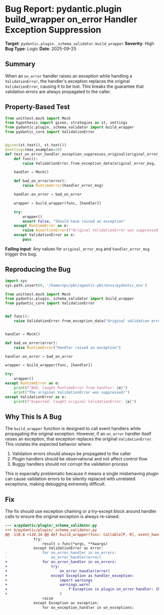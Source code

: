 # Bug Report: pydantic.plugin build_wrapper on_error Handler Exception Suppression

**Target**: `pydantic.plugin._schema_validator.build_wrapper`
**Severity**: High
**Bug Type**: Logic
**Date**: 2025-09-25

## Summary

When an `on_error` handler raises an exception while handling a `ValidationError`, the handler's exception replaces the original `ValidationError`, causing it to be lost. This breaks the guarantee that validation errors are always propagated to the caller.

## Property-Based Test

```python
from unittest.mock import Mock
from hypothesis import given, strategies as st, settings
from pydantic.plugin._schema_validator import build_wrapper
from pydantic_core import ValidationError


@given(st.text(), st.text())
@settings(max_examples=20)
def test_on_error_handler_exception_suppresses_original(original_error_msg, handler_error_msg):
    def func():
        raise ValidationError.from_exception_data(original_error_msg, [])

    handler = Mock()

    def bad_on_error(error):
        raise RuntimeError(handler_error_msg)

    handler.on_error = bad_on_error

    wrapper = build_wrapper(func, [handler])

    try:
        wrapper()
        assert False, "Should have raised an exception"
    except RuntimeError as e:
        raise AssertionError(f"Original ValidationError was suppressed by handler exception")
    except ValidationError as e:
        pass
```

**Failing input**: Any values for `original_error_msg` and `handler_error_msg` trigger this bug.

## Reproducing the Bug

```python
import sys
sys.path.insert(0, '/home/npc/pbt/agentic-pbt/envs/pydantic_env')

from unittest.mock import Mock
from pydantic.plugin._schema_validator import build_wrapper
from pydantic_core import ValidationError


def func():
    raise ValidationError.from_exception_data("Original validation error", [])


handler = Mock()

def bad_on_error(error):
    raise RuntimeError("Handler raised an exception")

handler.on_error = bad_on_error

wrapper = build_wrapper(func, [handler])

try:
    wrapper()
except RuntimeError as e:
    print(f"BUG: Caught RuntimeError from handler: {e}")
    print("The original ValidationError was suppressed!")
except ValidationError as e:
    print(f"Expected: Caught original ValidationError: {e}")
```

## Why This Is A Bug

The `build_wrapper` function is designed to call event handlers while propagating the original exception. However, if an `on_error` handler itself raises an exception, that exception replaces the original `ValidationError`. This violates the expected behavior where:

1. Validation errors should always be propagated to the caller
2. Plugin handlers should be observational and not affect control flow
3. Buggy handlers should not corrupt the validation process

This is especially problematic because it means a single misbehaving plugin can cause validation errors to be silently replaced with unrelated exceptions, making debugging extremely difficult.

## Fix

The fix should use exception chaining or a try-except block around handler calls to ensure the original exception is always re-raised:

```diff
--- a/pydantic/plugin/_schema_validator.py
+++ b/pydantic/plugin/_schema_validator.py
@@ -110,8 +110,14 @@ def build_wrapper(func: Callable[P, R], event_handlers: list[BaseValidateHandle
             try:
                 result = func(*args, **kwargs)
             except ValidationError as error:
-                for on_error_handler in on_errors:
-                    on_error_handler(error)
+                for on_error_handler in on_errors:
+                    try:
+                        on_error_handler(error)
+                    except Exception as handler_exception:
+                        import warnings
+                        warnings.warn(
+                            f'Exception in plugin on_error handler: {handler_exception!r}'
+                        )
                 raise
             except Exception as exception:
                 for on_exception_handler in on_exceptions:
```